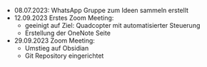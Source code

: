 - 08.07.2023: WhatsApp Gruppe zum Ideen sammeln erstellt
- 12.09.2023 Erstes Zoom Meeting:
	- geeinigt auf Ziel: Quadcopter mit automatisierter Steuerung
	- Erstellung der OneNote Seite
- 29.09.2023 Zoom Meeting:
	- Umstieg auf Obsidian
	- Git Repository eingerichtet